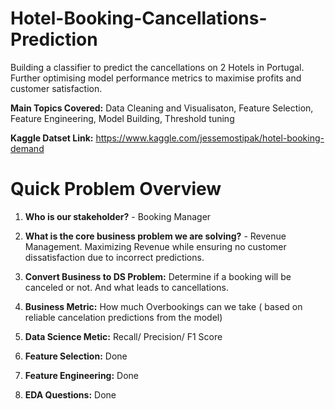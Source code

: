 # Hotel-Booking-Cancellations-Prediction
Building a classifier to predict the cancellations on 2 Hotels in Portugal. Further optimising model performance metrics to maximise profits and customer satisfaction.


**Main Topics Covered:** Data Cleaning and Visualisaton, Feature Selection, Feature Engineering, Model Building, Threshold tuning 

**Kaggle Datset Link:** https://www.kaggle.com/jessemostipak/hotel-booking-demand



# Quick Problem Overview

1. **Who is our stakeholder?** - Booking Manager

2. **What is the core business problem we are solving?** - Revenue Management. Maximizing Revenue while ensuring no customer dissatisfaction due to incorrect predictions.

3. **Convert Business to DS Problem:** Determine if a booking will be canceled or not. And what leads to cancellations.

4. **Business Metric:** How much Overbookings can we take ( based on reliable cancelation predictions from the model)

5. **Data Science Metic:** Recall/ Precision/ F1 Score

6. **Feature Selection:** Done

7. **Feature Engineering:** Done

8. **EDA Questions:** Done
